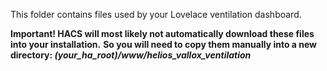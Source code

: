 This folder contains files used by your Lovelace ventilation dashboard.

**Important! HACS will most likely not automatically download these files into your installation.**
**So you will need to copy them manually into a new directory: _(your_ha_root)/www/helios_vallox_ventilation_**
